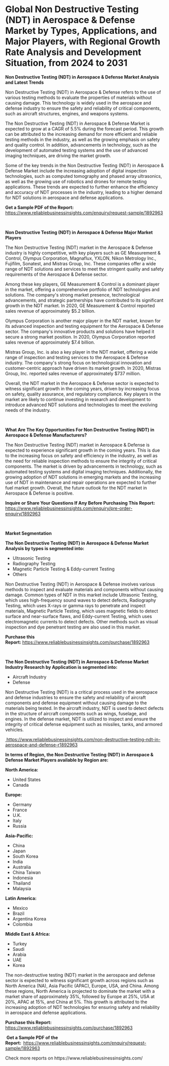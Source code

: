 <p><h1>Global Non Destructive Testing (NDT) in Aerospace & Defense Market by Types, Applications, and Major Players, with Regional Growth Rate Analysis and Development Situation, from 2024 to 2031</h1></p><p><strong>Non Destructive Testing (NDT) in Aerospace & Defense Market Analysis and Latest Trends</strong></p>
<p><p>Non Destructive Testing (NDT) in Aerospace & Defense refers to the use of various testing methods to evaluate the properties of materials without causing damage. This technology is widely used in the aerospace and defense industry to ensure the safety and reliability of critical components, such as aircraft structures, engines, and weapons systems.</p><p>The Non Destructive Testing (NDT) in Aerospace & Defense Market is expected to grow at a CAGR of 5.5% during the forecast period. This growth can be attributed to the increasing demand for more efficient and reliable testing methods in the industry, as well as the growing emphasis on safety and quality control. In addition, advancements in technology, such as the development of automated testing systems and the use of advanced imaging techniques, are driving the market growth.</p><p>Some of the key trends in the Non Destructive Testing (NDT) in Aerospace & Defense Market include the increasing adoption of digital inspection technologies, such as computed tomography and phased array ultrasonics, as well as the growing use of robotics and drones for remote testing applications. These trends are expected to further enhance the efficiency and accuracy of NDT processes in the industry, leading to a higher demand for NDT solutions in aerospace and defense applications.</p></p>
<p><strong>Get a Sample PDF of the Report:&nbsp;</strong> <a href="https://www.reliablebusinessinsights.com/enquiry/request-sample/1892963">https://www.reliablebusinessinsights.com/enquiry/request-sample/1892963</a></p>
<p>&nbsp;</p>
<p><strong>Non Destructive Testing (NDT) in Aerospace & Defense Major Market Players</strong></p>
<p><p>The Non Destructive Testing (NDT) market in the Aerospace & Defense industry is highly competitive, with key players such as GE Measurement & Control, Olympus Corporation, Magnaflux, YXLON, Nikon Metrology Inc., Fujifilm, Sonatest, and Mistras Group, Inc. These companies offer a wide range of NDT solutions and services to meet the stringent quality and safety requirements of the Aerospace & Defense sector.</p><p>Among these key players, GE Measurement & Control is a dominant player in the market, offering a comprehensive portfolio of NDT technologies and solutions. The company's strong market presence, technological advancements, and strategic partnerships have contributed to its significant growth in the NDT market. In 2020, GE Measurement & Control reported sales revenue of approximately $5.2 billion.</p><p>Olympus Corporation is another major player in the NDT market, known for its advanced inspection and testing equipment for the Aerospace & Defense sector. The company's innovative products and solutions have helped it secure a strong market position. In 2020, Olympus Corporation reported sales revenue of approximately $7.4 billion.</p><p>Mistras Group, Inc. is also a key player in the NDT market, offering a wide range of inspection and testing services to the Aerospace & Defense industry. The company's strong focus on technological innovation and customer-centric approach have driven its market growth. In 2020, Mistras Group, Inc. reported sales revenue of approximately $737 million.</p><p>Overall, the NDT market in the Aerospace & Defense sector is expected to witness significant growth in the coming years, driven by increasing focus on safety, quality assurance, and regulatory compliance. Key players in the market are likely to continue investing in research and development to introduce advanced NDT solutions and technologies to meet the evolving needs of the industry.</p></p>
<p>&nbsp;</p>
<p><strong>What Are The Key Opportunities For Non Destructive Testing (NDT) in Aerospace & Defense Manufacturers?</strong></p>
<p><p>The Non Destructive Testing (NDT) market in Aerospace & Defense is expected to experience significant growth in the coming years. This is due to the increasing focus on safety and efficiency in the industry, as well as the need for reliable inspection methods to ensure the integrity of critical components. The market is driven by advancements in technology, such as automated testing systems and digital imaging techniques. Additionally, the growing adoption of NDT solutions in emerging markets and the increasing use of NDT in maintenance and repair operations are expected to further fuel market growth. Overall, the future outlook for the NDT market in Aerospace & Defense is positive.</p></p>
<p><strong>Inquire or Share Your Questions If Any Before Purchasing This Report:</strong> <a href="https://www.reliablebusinessinsights.com/enquiry/pre-order-enquiry/1892963">https://www.reliablebusinessinsights.com/enquiry/pre-order-enquiry/1892963</a></p>
<p>&nbsp;</p>
<p><strong>Market Segmentation</strong></p>
<p><strong>The Non Destructive Testing (NDT) in Aerospace & Defense Market Analysis by types is segmented into:</strong></p>
<p><ul><li>Ultrasonic Testing</li><li>Radiography Testing</li><li>Magnetic Particle Testing & Eddy-current Testing</li><li>Others</li></ul></p>
<p><p>Non Destructive Testing (NDT) in Aerospace & Defense involves various methods to inspect and evaluate materials and components without causing damage. Common types of NDT in this market include Ultrasonic Testing, which uses high-frequency sound waves to detect defects, Radiography Testing, which uses X-rays or gamma rays to penetrate and inspect materials, Magnetic Particle Testing, which uses magnetic fields to detect surface and near-surface flaws, and Eddy-current Testing, which uses electromagnetic currents to detect defects. Other methods such as visual inspection and dye penetrant testing are also used in this market.</p></p>
<p><strong>Purchase this Report:&nbsp;</strong><a href="https://www.reliablebusinessinsights.com/purchase/1892963">https://www.reliablebusinessinsights.com/purchase/1892963</a></p>
<p>&nbsp;</p>
<p><strong>The Non Destructive Testing (NDT) in Aerospace & Defense Market Industry Research by Application is segmented into:</strong></p>
<p><ul><li>Aircraft Industry</li><li>Defense</li></ul></p>
<p><p>Non Destructive Testing (NDT) is a critical process used in the aerospace and defense industries to ensure the safety and reliability of aircraft components and defense equipment without causing damage to the materials being tested. In the aircraft industry, NDT is used to detect defects in the structure of aircraft components such as wings, fuselage, and engines. In the defense market, NDT is utilized to inspect and ensure the integrity of critical defense equipment such as missiles, tanks, and armored vehicles.</p></p>
<p><a href="https://www.reliablebusinessinsights.com/non-destructive-testing-ndt-in-aerospace-and-defense-r1892963">&nbsp;https://www.reliablebusinessinsights.com/non-destructive-testing-ndt-in-aerospace-and-defense-r1892963</a></p>
<p><strong>In terms of Region, the Non Destructive Testing (NDT) in Aerospace & Defense Market Players available by Region are:</strong></p>
<p>
    <p> <strong> North America: </strong>
        <ul>
            <li>United States</li>
            <li>Canada</li>
        </ul>
        </p> 
    <p> <strong> Europe: </strong>
        <ul>
            <li>Germany</li>
            <li>France</li>
            <li>U.K.</li>
            <li>Italy</li>
            <li>Russia</li>
        </ul>
        </p> 
    <p> <strong> Asia-Pacific: </strong>
        <ul>
            <li>China</li>
            <li>Japan</li>
            <li>South Korea</li>
            <li>India</li>
            <li>Australia</li>
            <li>China Taiwan</li>
            <li>Indonesia</li>
            <li>Thailand</li>
            <li>Malaysia</li>
        </ul>
        </p> 
    <p> <strong> Latin America: </strong>
        <ul>
            <li>Mexico</li>
            <li>Brazil</li>
            <li>Argentina Korea</li>
            <li>Colombia</li>
        </ul>
        </p> 
    <p> <strong> Middle East & Africa: </strong>
        <ul>
            <li>Turkey</li>
            <li>Saudi</li>
            <li>Arabia</li>
            <li>UAE</li>
            <li>Korea</li>
        </ul>
    </p>
    </p>
<p><p>The non-destructive testing (NDT) market in the aerospace and defense sector is expected to witness significant growth across regions such as North America (NA), Asia Pacific (APAC), Europe, USA, and China. Among these regions, North America is projected to dominate the market with a market share of approximately 35%, followed by Europe at 25%, USA at 20%, APAC at 15%, and China at 5%. This growth is attributed to the increasing adoption of NDT technologies for ensuring safety and reliability in aerospace and defense applications.</p></p>
<p><strong>Purchase this Report: </strong><a href="https://www.reliablebusinessinsights.com/purchase/1892963">https://www.reliablebusinessinsights.com/purchase/1892963</a></p>
<p>&nbsp;<strong>Get a Sample PDF of the Report:&nbsp;&nbsp;</strong><a href="https://www.reliablebusinessinsights.com/enquiry/request-sample/1892963">https://www.reliablebusinessinsights.com/enquiry/request-sample/1892963</a></p>
<p><strong></strong></p>
<p>Check more reports on https://www.reliablebusinessinsights.com/</p>